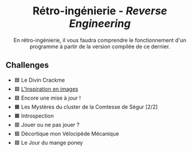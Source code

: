 <div align="center">
  <h1>Rétro-ingénierie - <i>Reverse Engineering</i></h1>
  <p>
    En rétro-ingénierie, il vous faudra comprendre le fonctionnement d'un programme à partir de la version compilée de ce dernier.
  </p>
</div>

## Challenges
- 🟦 Le Divin Crackme
- 🟩 [L'Inspiration en images](LInspirationEnImages)
- 🟩 Encore une mise à jour !
- 🟧 Les Mystères du cluster de la Comtesse de Ségur [2/2]
- 🟧 Introspection
- 🟥 Jouer ou ne pas jouer ?
- 🟪 Décortique mon Vélocipède Mécanique
- 🟪 Le Jour du mange poney
